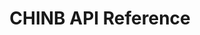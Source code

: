 ---
title: CHINB API Reference

language_tabs: # must be one of https://git.io/vQNgJ
  - javascript
  - shell
  - python

toc_footers:
  - Powered by <a href='https://atmatrix.org'>Atmatrix</a>

includes:
  - introduction
  - quickstart
  - system_design

search: true
---